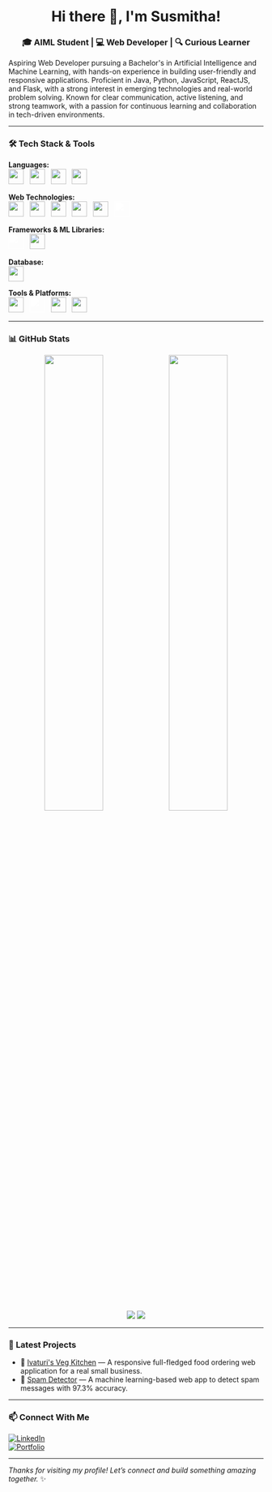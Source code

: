 <h1 align="center">Hi there 👋, I'm Susmitha!</h1>
<h3 align="center">🎓 AIML Student | 💻 Web Developer | 🔍 Curious Learner</h3>

Aspiring Web Developer pursuing a Bachelor's in Artificial Intelligence and Machine Learning, with hands-on experience in building user-friendly and responsive applications. Proficient in Java, Python, JavaScript, ReactJS, and Flask, with a strong interest in emerging technologies and real-world problem solving. Known for clear communication, active listening, and strong teamwork, with a passion for continuous learning and collaboration in tech-driven environments.

---

### 🛠️ Tech Stack & Tools

**Languages:**  
<img src="https://cdn.jsdelivr.net/gh/devicons/devicon/icons/java/java-original.svg" width="30"/> &nbsp;
<img src="https://cdn.jsdelivr.net/gh/devicons/devicon/icons/python/python-original.svg" width="30"/> &nbsp;
<img src="https://cdn.jsdelivr.net/gh/devicons/devicon/icons/javascript/javascript-original.svg" width="30"/> &nbsp;
<img src="https://cdn.jsdelivr.net/gh/devicons/devicon/icons/mysql/mysql-original.svg" width="30"/>

**Web Technologies:**  
<img src="https://cdn.jsdelivr.net/gh/devicons/devicon/icons/html5/html5-original.svg" width="30"/> &nbsp;
<img src="https://cdn.jsdelivr.net/gh/devicons/devicon/icons/css3/css3-original.svg" width="30"/> &nbsp;
<img src="https://cdn.jsdelivr.net/gh/devicons/devicon/icons/bootstrap/bootstrap-original.svg" width="30"/> &nbsp;
<img src="https://cdn.jsdelivr.net/gh/devicons/devicon/icons/react/react-original.svg" width="30"/> &nbsp;
<img src="https://cdn.jsdelivr.net/gh/devicons/devicon/icons/nodejs/nodejs-original.svg" width="30"/> &nbsp;
<img src="https://cdn.jsdelivr.net/gh/devicons/devicon/icons/express/express-original.svg" style="filter: brightness(0) invert(1);" width="30"/>

**Frameworks & ML Libraries:**  
<img src="https://cdn.jsdelivr.net/gh/devicons/devicon/icons/flask/flask-original.svg" style="filter: brightness(0) invert(1);" width="30"/> &nbsp;
<img src="https://upload.wikimedia.org/wikipedia/commons/0/05/Scikit_learn_logo_small.svg" width="30" />

**Database:**  
<img src="https://cdn.jsdelivr.net/gh/devicons/devicon/icons/mongodb/mongodb-original.svg" width="30"/>

**Tools & Platforms:**  
<img src="https://cdn.jsdelivr.net/gh/devicons/devicon/icons/git/git-original.svg" width="30"/> &nbsp;
<img src="https://cdn.jsdelivr.net/gh/devicons/devicon/icons/github/github-original.svg" style="filter: brightness(0) invert(1);" width="30"/> &nbsp;
<img src="https://cdn.jsdelivr.net/gh/devicons/devicon/icons/vscode/vscode-original.svg" width="30"/> &nbsp;
<img src="https://img.icons8.com/external-tal-revivo-shadow-tal-revivo/24/null/external-postman-is-the-only-complete-api-development-environment-logo-shadow-tal-revivo.png" width="30" />
  
---

### 📊 GitHub Stats

<p align="center">
  <img src="https://github-readme-stats.vercel.app/api?username=Susmithaivaturi&show_icons=true&theme=radical" width="48%"/>
  <img src="https://github-readme-stats.vercel.app/api/top-langs/?username=Susmithaivaturi&layout=compact&theme=radical" width="48%"/>
</p>

<p align="center">
  <img src="https://komarev.com/ghpvc/?username=Susmithaivaturi&label=Profile%20views&color=ff69b4&style=flat" />
  <img src="https://badges.pufler.dev/commits/monthly/Susmithaivaturi" />
</p>

---

### 📝 Latest Projects

- 💼 [Ivaturi's Veg Kitchen](https://ivaturisvegkitchen.me) — A responsive full-fledged food ordering web application for a real small business.  
- 🌱 [Spam Detector](https://susmithaivaturi.github.io/Spam-Detector) — A machine learning-based web app to detect spam messages with 97.3% accuracy.

---

### 📫 Connect With Me

[![LinkedIn](https://img.shields.io/badge/-LinkedIn-blue?logo=Linkedin&style=for-the-badge)](https://www.linkedin.com/in/naga-sai-susmitha-i)  
[![Portfolio](https://img.shields.io/badge/-Portfolio-ff69b4?style=for-the-badge)](https://susmithaivaturi.tech)

---

_Thanks for visiting my profile! Let’s connect and build something amazing together._ ✨
